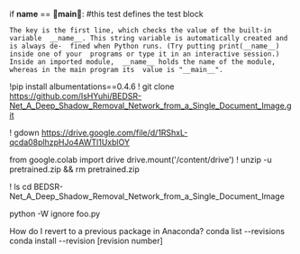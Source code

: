 if __name__ == __main__: #this test defines the test block  
  <block of statements>
  
    The key is the first line, which checks the value of the built-in variable  __name__. This string variable is automatically created and is always de-  fined when Python runs. (Try putting print(__name__) inside one of your  programs or type it in an interactive session.) Inside an imported module,  __name__ holds the name of the module, whereas in the main program its  value is "__main__".  
 
 
 !pip install albumentations==0.4.6
 ! git clone https://github.com/IsHYuhi/BEDSR-Net_A_Deep_Shadow_Removal_Network_from_a_Single_Document_Image.git
 
 
 ! gdown https://drive.google.com/file/d/1RShxL-qcda08plhzpHJo4AWTl1UxblOY
 
 from google.colab import drive
drive.mount('/content/drive')
! unzip -u pretrained.zip && rm pretrained.zip

! ls
cd BEDSR-Net_A_Deep_Shadow_Removal_Network_from_a_Single_Document_Image

python -W ignore foo.py

How do I revert to a previous package in Anaconda?
conda list --revisions
conda install --revision [revision number]